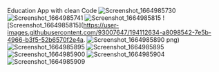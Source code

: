 Education App with clean Code
![Screenshot_1664985730](https://user-images.githubusercontent.com/93007647/194112554-752984ba-ca5a-43f1-b534-4caf37346cc3.png)
![Screenshot_1664985741](https://user-images.githubusercontent.com/93007647/194112603-de7ded99-65fa-4330-8781-20e48e4e5073.png)
![Screenshot_1664985815](https://user-images.githubusercontent.com/93007647/194112624-bdcefd49-1e0e-413d-9173-bf5f64b98c0a.png)
![Screenshot_1664985815](https://user-images.githubusercontent.com/93007647/194112634-a8098542-7e5b-4966-b3f5-52b6570f2e4a.
![Screenshot_1664985890](https://user-images.githubusercontent.com/93007647/194112648-9cfd2c9d-6b92-454b-b46a-84a669842ac7.png)
png)
![Screenshot_1664985895](https://user-images.githubusercontent.com/93007647/194112663-6445d448-7299-4747-b2db-a0a1ff6d000b.png)
![Screenshot_1664985895](https://user-images.githubusercontent.com/93007647/194112714-41fa3401-9c42-45b6-8d8e-3aaa6bf0973a.png)
![Screenshot_1664985900](https://user-images.githubusercontent.com/93007647/194112803-810d9147-d1ac-4464-9ac9-192c88fb244d.png)
![Screenshot_1664985904](https://user-images.githubusercontent.com/93007647/194112844-ff0f50ad-f620-4bcb-ad07-8fe8c55f85a8.png)
![Screenshot_1664985909](https://user-images.githubusercontent.com/93007647/194112859-2b4b1f8a-c21e-401c-9aeb-7407105b6a4a.png)
